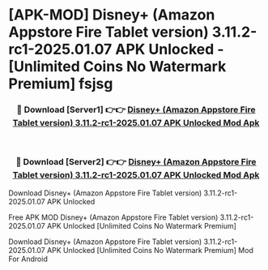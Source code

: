# [APK-MOD] Disney+ (Amazon Appstore Fire Tablet version) 3.11.2-rc1-2025.01.07 APK Unlocked - [Unlimited Coins No Watermark Premium] fsjsg



<div align="center">
<h3>🔴 Download [Server1] 👉👉 <a href="https://momento.my/?title=Disney+_(Amazon_Appstore_Fire_Tablet_version)_3.11.2-rc1-2025.01.07_APK_Unlocked">Disney+ (Amazon Appstore Fire Tablet version) 3.11.2-rc1-2025.01.07 APK Unlocked Mod Apk</a></h3><br>

<h3>🔴 Download [Server2] 👉👉 <a href="https://momento.my/?title=Disney+_(Amazon_Appstore_Fire_Tablet_version)_3.11.2-rc1-2025.01.07_APK_Unlocked">Disney+ (Amazon Appstore Fire Tablet version) 3.11.2-rc1-2025.01.07 APK Unlocked Mod Apk</a></h3>
</div>



Download Disney+ (Amazon Appstore Fire Tablet version) 3.11.2-rc1-2025.01.07 APK Unlocked 

Free APK MOD Disney+ (Amazon Appstore Fire Tablet version) 3.11.2-rc1-2025.01.07 APK Unlocked [Unlimited Coins No Watermark Premium]

Download Disney+ (Amazon Appstore Fire Tablet version) 3.11.2-rc1-2025.01.07 APK Unlocked [Unlimited Coins No Watermark Premium] Mod For Android
